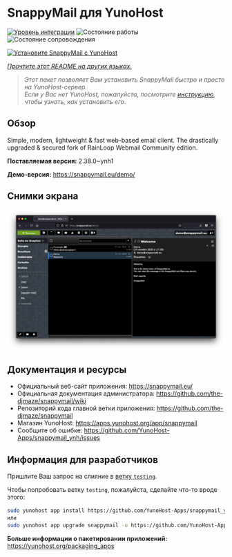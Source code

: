 <!--
Важно: этот README был автоматически сгенерирован <https://github.com/YunoHost/apps/tree/master/tools/readme_generator>
Он НЕ ДОЛЖЕН редактироваться вручную.
-->

# SnappyMail для YunoHost

[![Уровень интеграции](https://dash.yunohost.org/integration/snappymail.svg)](https://ci-apps.yunohost.org/ci/apps/snappymail/) ![Состояние работы](https://ci-apps.yunohost.org/ci/badges/snappymail.status.svg) ![Состояние сопровождения](https://ci-apps.yunohost.org/ci/badges/snappymail.maintain.svg)

[![Установите SnappyMail с YunoHost](https://install-app.yunohost.org/install-with-yunohost.svg)](https://install-app.yunohost.org/?app=snappymail)

*[Прочтите этот README на других языках.](./ALL_README.md)*

> *Этот пакет позволяет Вам установить SnappyMail быстро и просто на YunoHost-сервер.*  
> *Если у Вас нет YunoHost, пожалуйста, посмотрите [инструкцию](https://yunohost.org/install), чтобы узнать, как установить его.*

## Обзор

Simple, modern, lightweight & fast web-based email client. The drastically upgraded & secured fork of RainLoop Webmail Community edition.


**Поставляемая версия:** 2.38.0~ynh1

**Демо-версия:** <https://snappymail.eu/demo/>

## Снимки экрана

![Снимок экрана SnappyMail](./doc/screenshots/screenshot.png)

## Документация и ресурсы

- Официальный веб-сайт приложения: <https://snappymail.eu/>
- Официальная документация администратора: <https://github.com/the-djmaze/snappymail/wiki>
- Репозиторий кода главной ветки приложения: <https://github.com/the-djmaze/snappymail>
- Магазин YunoHost: <https://apps.yunohost.org/app/snappymail>
- Сообщите об ошибке: <https://github.com/YunoHost-Apps/snappymail_ynh/issues>

## Информация для разработчиков

Пришлите Ваш запрос на слияние в [ветку `testing`](https://github.com/YunoHost-Apps/snappymail_ynh/tree/testing).

Чтобы попробовать ветку `testing`, пожалуйста, сделайте что-то вроде этого:

```bash
sudo yunohost app install https://github.com/YunoHost-Apps/snappymail_ynh/tree/testing --debug
или
sudo yunohost app upgrade snappymail -u https://github.com/YunoHost-Apps/snappymail_ynh/tree/testing --debug
```

**Больше информации о пакетировании приложений:** <https://yunohost.org/packaging_apps>
